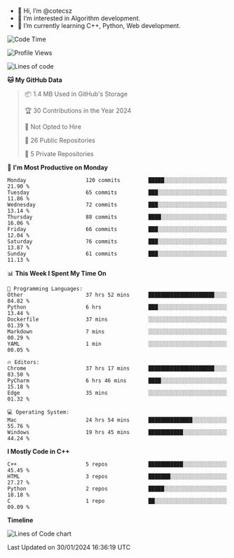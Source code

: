 - 👋 Hi, I’m @cotecsz
- 👀 I’m interested in Algorithm development.
- 🌱 I’m currently learning C++, Python, Web development.

<!---
cotecsz/cotecsz is a ✨ special ✨ repository because its `README.md` (this file) appears on your GitHub profile.
You can click the Preview link to take a look at your changes.
--->

<!--START_SECTION:waka-->
![Code Time](http://img.shields.io/badge/Code%20Time-458%20hrs%207%20mins-blue)

![Profile Views](http://img.shields.io/badge/Profile%20Views-0-blue)

![Lines of code](https://img.shields.io/badge/From%20Hello%20World%20I%27ve%20Written-1.2%20million%20lines%20of%20code-blue)

**🐱 My GitHub Data** 

> 📦 1.4 MB Used in GitHub's Storage 
 > 
> 🏆 30 Contributions in the Year 2024
 > 
> 🚫 Not Opted to Hire
 > 
> 📜 26 Public Repositories 
 > 
> 🔑 5 Private Repositories 
 > 
📅 **I'm Most Productive on Monday** 

```text
Monday                   120 commits         █████░░░░░░░░░░░░░░░░░░░░   21.90 % 
Tuesday                  65 commits          ███░░░░░░░░░░░░░░░░░░░░░░   11.86 % 
Wednesday                72 commits          ███░░░░░░░░░░░░░░░░░░░░░░   13.14 % 
Thursday                 88 commits          ████░░░░░░░░░░░░░░░░░░░░░   16.06 % 
Friday                   66 commits          ███░░░░░░░░░░░░░░░░░░░░░░   12.04 % 
Saturday                 76 commits          ███░░░░░░░░░░░░░░░░░░░░░░   13.87 % 
Sunday                   61 commits          ███░░░░░░░░░░░░░░░░░░░░░░   11.13 % 
```


📊 **This Week I Spent My Time On** 

```text
💬 Programming Languages: 
Other                    37 hrs 52 mins      █████████████████████░░░░   84.82 % 
Python                   6 hrs               ███░░░░░░░░░░░░░░░░░░░░░░   13.44 % 
Dockerfile               37 mins             ░░░░░░░░░░░░░░░░░░░░░░░░░   01.39 % 
Markdown                 7 mins              ░░░░░░░░░░░░░░░░░░░░░░░░░   00.29 % 
YAML                     1 min               ░░░░░░░░░░░░░░░░░░░░░░░░░   00.05 % 

🔥 Editors: 
Chrome                   37 hrs 17 mins      █████████████████████░░░░   83.50 % 
PyCharm                  6 hrs 46 mins       ████░░░░░░░░░░░░░░░░░░░░░   15.18 % 
Edge                     35 mins             ░░░░░░░░░░░░░░░░░░░░░░░░░   01.32 % 

💻 Operating System: 
Mac                      24 hrs 54 mins      ██████████████░░░░░░░░░░░   55.76 % 
Windows                  19 hrs 45 mins      ███████████░░░░░░░░░░░░░░   44.24 % 
```

**I Mostly Code in C++** 

```text
C++                      5 repos             ███████████░░░░░░░░░░░░░░   45.45 % 
HTML                     3 repos             ███████░░░░░░░░░░░░░░░░░░   27.27 % 
Python                   2 repos             █████░░░░░░░░░░░░░░░░░░░░   18.18 % 
C                        1 repo              ██░░░░░░░░░░░░░░░░░░░░░░░   09.09 % 
```



**Timeline**

![Lines of Code chart](https://raw.githubusercontent.com/cotecsz/cotecsz/master/assets/bar_graph.png)


 Last Updated on 30/01/2024 16:36:19 UTC
<!--END_SECTION:waka-->
